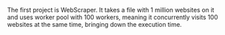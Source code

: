 The first project is WebScraper. It takes a file with 1 million websites on it and uses worker pool with 100 workers, meaning it concurrently visits 
100 websites at the same time, bringing down the execution time. 
